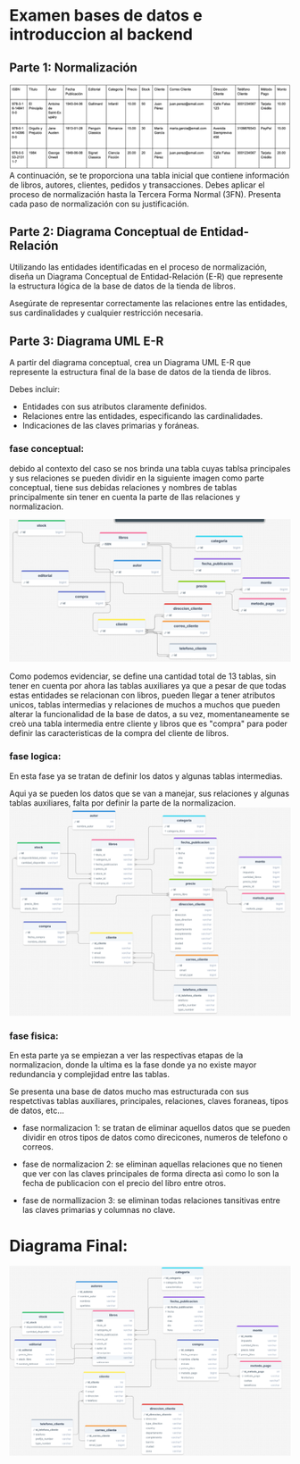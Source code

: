 # Examen bases de datos e introduccion al backend 

## Parte 1: Normalización
![ejercicio principal](./ejercicio.png)
A continuación, se te proporciona una tabla inicial que contiene información de libros, autores, clientes, pedidos y transacciones. Debes aplicar el proceso de normalización hasta la Tercera Forma Normal (3FN). Presenta cada paso de normalización con su justificación.

## Parte 2: Diagrama Conceptual de Entidad-Relación
Utilizando las entidades identificadas en el proceso de normalización, diseña un Diagrama Conceptual de Entidad-Relación (E-R) que represente la estructura lógica de la base de datos de la tienda de libros.

Asegúrate de representar correctamente las relaciones entre las entidades, sus cardinalidades y cualquier restricción necesaria.

## Parte 3: Diagrama UML E-R
A partir del diagrama conceptual, crea un Diagrama UML E-R que represente la estructura final de la base de datos de la tienda de libros.

Debes incluir:

- Entidades con sus atributos claramente definidos.
- Relaciones entre las entidades, especificando las cardinalidades.
- Indicaciones de las claves primarias y foráneas.

### fase conceptual: 
debido al contexto del caso se nos brinda una tabla cuyas tablsa principales y sus relaciones se pueden dividir en la siguiente imagen como parte conceptual, tiene sus debidas relaciones y nombres de tablas principalmente sin tener en cuenta la parte de llas relaciones y normalizacion.

![fase conceptual](conceptual.png)

Como podemos evidenciar, se define una cantidad total de 13 tablas, sin tener en cuenta por ahora las tablas auxiliares ya que a pesar de que todas estas entidades se relacionan con libros, pueden llegar a tener atributos unicos, tablas intermedias y relaciones de muchos a muchos que pueden alterar la funcionalidad de la base de datos, a su vez, momentaneamente se creò una tabla intermedia entre cliente y libros que es "compra" para poder definir las caracteristicas de la compra del cliente de libros.

### fase logica: 
En esta fase ya se tratan de definir los datos y algunas tablas intermedias.

Aqui ya se pueden los datos que se van a manejar, sus relaciones y algunas tablas auxiliares, falta por definir la parte de  la normalizacion.
![fase logica](./logica.png)

### fase fisica: 
En esta parte ya se empiezan a ver las respectivas etapas de la normalizacion, donde la ultima es la fase donde ya no existe mayor redundancia y complejidad entre las tablas.

Se presenta una base de datos mucho mas estructurada con sus respetctivas tablas auxiliares, principales, relaciones, claves foraneas, tipos de datos, etc...

- fase normalizacion 1: se tratan de eliminar aquellos datos que se pueden dividir en otros tipos de  datos como direcicones, numeros de telefono o correos.

- fase de normalizacion 2: se eliminan aquellas relaciones que no tienen que ver con las claves principales de forma directa asì como lo son la fecha de publicacion con el precio del libro entre otros.

- fase de normallizacion 3: se eliminan todas relaciones tansitivas entre las claves primarias y columnas no clave.

# Diagrama Final:

![fase final](./final.png)
